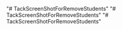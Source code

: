 "# TackScreenShotForRemoveStudents" 
"# TackScreenShotForRemoveStudents" 
"# TackScreenShotForRemoveStudents" 
